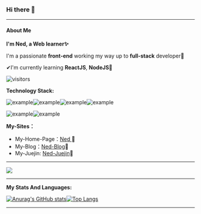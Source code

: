 ### Hi there 👋

<!--
**wangenze267/wangenze267** is a ✨ _special_ ✨ repository because its `README.md` (this file) appears on your GitHub profile.

Here are some ideas to get you started:

- 🔭 I’m currently working on ...
- 🌱 I’m currently learning ...
- 👯 I’m looking to collaborate on ...
- 🤔 I’m looking for help with ...
- 💬 Ask me about ...
- 📫 How to reach me: ...
- 😄 Pronouns: ...
- ⚡ Fun fact: ...
-->

---

#### About Me

**I'm Ned, a Web learner✨**

I'm a passionate **front-end** working my way up to **full-stack** developer🔖

✔I'm currently learning **ReactJS**, **NodeJS**🚀

 ![visitors](https://visitor-badge.glitch.me/badge?page_id=wangenze267&left_color=#2C3E50&right_color=#007ACC)

**Technology Stack:**

![example](https://img.shields.io/badge/-HTML5-2C3E50?style=for-the-badge?style=flat&logo=HTML5)![example](https://img.shields.io/badge/-CSS3-1572B6?style=for-the-badge?style=flat&logo=CSS3)![example](https://img.shields.io/badge/-JavaScript-2C3E50?style=for-the-badge?style=flat&logo=JavaScript)![example](https://img.shields.io/badge/-Vue.js-2C3E50?style=for-the-badge?style=flat&logo=Vue.js)

![example](https://img.shields.io/badge/-Git-2C3E50?style=for-the-badge?style=flat&logo=Git)![example](https://img.shields.io/badge/-VisualStudioCode-007ACC?style=for-the-badge?style=flat&logo=VisualStudioCode) 

**My-Sites：**

- My-Home-Page：[Ned ](https://www.wangez.site/)👀
- My-Blog：[Ned-Blog](https://blog.wangez.site/)🐾
- My-Juejin: [Ned-Juejin](https://juejin.cn/user/105972016875911)🎐

---

<div align="left"> <img src="https://metrics.lecoq.io/wangenze267?template=classic&base.indepth=false&config.timezone=Asia%2FShanghai"> </div>

---

**My Stats And Languages:**

[![Anurag's GitHub stats ](https://github-readme-stats.vercel.app/api?username=wangenze267&show_icons=true&line_height=20)](https://github.com/anuraghazra/github-readme-stats)[![Top Langs](https://github-readme-stats.vercel.app/api/top-langs/?username=wangenze267&layout=compact&card_width=300)](https://github.com/anuraghazra/github-readme-stats)

---

